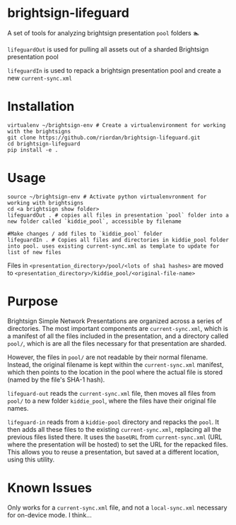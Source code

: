 brightsign-lifeguard
======================

A set of tools for analyzing brightsign presentation `pool` folders :swimmer:

`lifeguardOut` is used for pulling all assets out of a sharded Brightsign presentation pool

`lifeguardIn` is used to repack a brightsign presentation pool and create a new `current-sync.xml`


# Installation
```
virtualenv ~/brightsign-env # Create a virtualenvironment for working with the brightsigns
git clone https://github.com/riordan/brightsign-lifeguard.git
cd brightsign-lifeguard
pip install -e .
```

# Usage

```
source ~/brightsign-env # Activate python virtualenvronment for working with brightsigns
cd <a brightsign show folder>
lifeguardOut . # copies all files in presentation `pool` folder into a new folder called `kiddie_pool`, accessible by filename

#Make changes / add files to `kiddie_pool` folder
lifeguardIn . # Copies all files and directories in kiddie_pool folder into pool. uses existing current-sync.xml as template to update for list of new files
```

Files in `<presentation_directory>/pool/<lots of sha1 hashes>` are moved to `<presentation_directory>/kiddie_pool/<original-file-name>`

# Purpose
Brightsign Simple Network Presentations are organized across a series of directories. The most important components are `current-sync.xml`, which is a manifest of all the files included in the presentation, and a directory called `pool/`, which is are all the files necessary for that presentation are sharded.

However, the files in `pool/` are not readable by their normal filename. Instead, the original filename is kept within the `current-sync.xml` manifest, which then points to the location in the pool where the actual file is stored (named by the file's SHA-1 hash).

`lifeguard-out` reads the `current-sync.xml` file, then moves all files from `pool/` to a new folder `kiddie_pool`, where the files have their original file names.

`lifeguard-in` reads from a `kiddie-pool` directory and repacks the `pool`. It then adds all these files to the existing `current-sync.xml`, replacing all the previous files listed there. It uses the `baseURL` from `current-sync.xml` (URL where the presentation will be hosted) to set the URL for the repacked files. This allows you to reuse a presentation, but saved at a different location, using this utility.

# Known Issues
Only works for a `current-sync.xml` file, and not a `local-sync.xml` necessary for on-device mode. I think...
